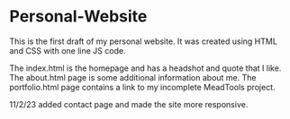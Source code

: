 # Personal-Website
This is the first draft of my personal website. It was created using HTML and CSS with one line JS code. 

The index.html is the homepage and has a headshot and quote that I like. The about.html page is some additional information about me. The portfolio.html page contains a link to my incomplete MeadTools project.

11/2/23 added contact page and made the site more responsive.
